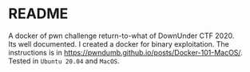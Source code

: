 # README

A docker of pwn challenge return-to-what of DownUnder CTF 2020.  
Its well documented. I created a docker for binary exploitation. The instructions is in https://pwndumb.github.io/posts/Docker-101-MacOS/. Tested in  `Ubuntu 20.04` and `MacOS`.
